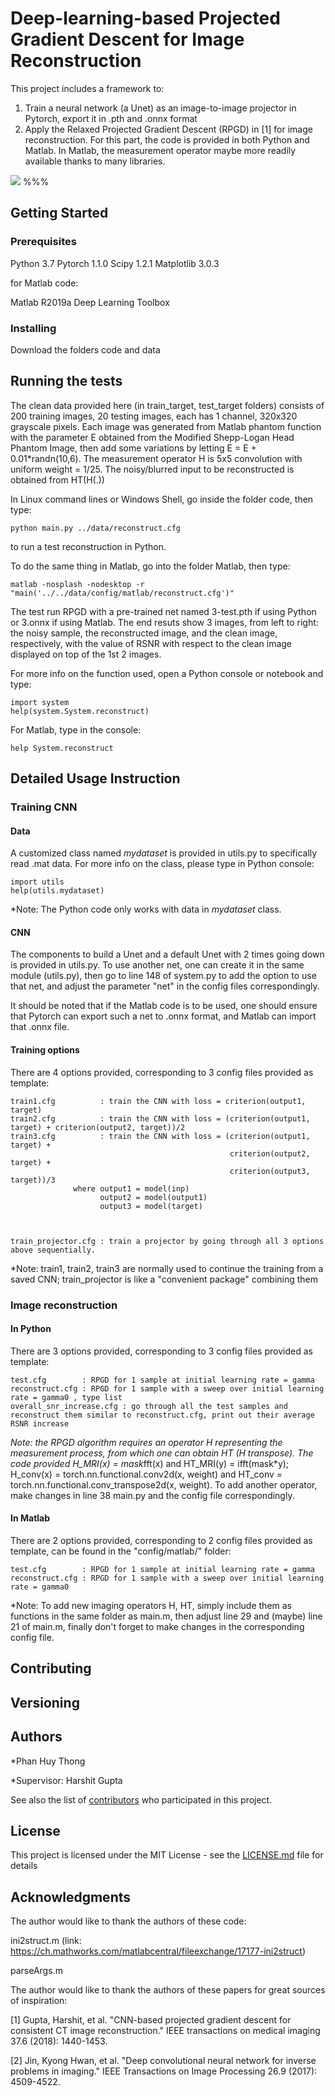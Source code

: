 # Deep-learning-based Projected Gradient Descent for Image Reconstruction 

This project includes a framework to:

1) Train a neural network (a Unet) as an image-to-image projector in Pytorch, export it in .pth and .onnx format
2) Apply the Relaxed Projected Gradient Descent (RPGD) in [1] for image reconstruction. For this part, the code is provided in both Python and Matlab. In Matlab, the measurement operator maybe more readily available thanks to many libraries.


![](example_reconstruction.png) %%% 

## Getting Started

### Prerequisites

Python 3.7
Pytorch 1.1.0
Scipy 1.2.1
Matplotlib 3.0.3

for Matlab code:

Matlab R2019a
Deep Learning Toolbox

### Installing

Download the folders code and data

## Running the tests

The clean data provided here (in train_target, test_target folders) consists of 200 training images, 20 testing images, each has 1 channel, 320x320 grayscale pixels. Each image was generated from Matlab phantom function with the parameter E obtained from the Modified Shepp-Logan Head Phantom Image, then add some variations by letting E = E + 0.01*randn(10,6). The measurement operator H is 5x5 convolution with uniform weight = 1/25. The noisy/blurred input to be reconstructed is obtained from HT(H(.))



In Linux command lines or Windows Shell, go inside the folder code, then type:

```
python main.py ../data/reconstruct.cfg
```

to run a test reconstruction in Python.

To do the same thing in Matlab, go into the folder Matlab, then type:

```
matlab -nosplash -nodesktop -r "main('../../data/config/matlab/reconstruct.cfg')"
```


The test run RPGD with a pre-trained net named 3-test.pth if using Python or 3.onnx if using Matlab. The end resuts show 3 images, from left to right: the noisy sample, the reconstructed image, and the clean image, respectively, with the value of RSNR with respect to the clean image displayed on top of the 1st 2 images. 

For more info on the function used, open a Python console or notebook and type:

```
import system
help(system.System.reconstruct)
```

For Matlab, type in the console:
```
help System.reconstruct
```

## Detailed Usage Instruction
### Training CNN

#### Data

A customized class named *mydataset* is provided in utils.py to specifically read .mat data. For more info on the class, please type in Python console:

```
import utils
help(utils.mydataset)
```

*Note: The Python code only works with data in *mydataset* class. 



#### CNN

The components to build a Unet and a default Unet with 2 times going down is provided in utils.py. To use another net, one can create it in the same module (utils.py), then go to line 148 of system.py to add the option to use that net, and adjust the parameter "net" in the config files correspondingly. 

It should be noted that if the Matlab code is to be used, one should ensure that Pytorch can export such a net to .onnx format, and Matlab can import that .onnx file.

#### Training options

There are 4 options provided, corresponding to 3 config files provided as template:

    train1.cfg          : train the CNN with loss = criterion(output1, target)
    train2.cfg          : train the CNN with loss = (criterion(output1, target) + criterion(output2, target))/2
    train3.cfg          : train the CNN with loss = (criterion(output1, target) + 
                                                     criterion(output2, target) + 
                                                     criterion(output3, target))/3
                  where output1 = model(inp)
                        output2 = model(output1)
                        output3 = model(target)


                                            
    train_projector.cfg : train a projector by going through all 3 options above sequentially.
    
*Note: train1, train2, train3 are normally used to continue the training from a saved CNN; train_projector is like a "convenient package" combining them 

### Image reconstruction

#### In Python 

There are 3 options provided, corresponding to 3 config files provided as template:

    test.cfg        : RPGD for 1 sample at initial learning rate = gamma
    reconstruct.cfg : RPGD for 1 sample with a sweep over initial learning rate = gamma0 , type list
    overall_snr_increase.cfg : go through all the test samples and reconstruct them similar to reconstruct.cfg, print out their average RSNR increase 
    
*Note: the RPGD algorithm requires an operator H representing the measurement process, from which one can obtain HT (H transpose). The code provided H_MRI(x) = mask*fft(x) and HT_MRI(y) = ifft(mask*y); H_conv(x) = torch.nn.functional.conv2d(x, weight) and HT_conv = torch.nn.functional.conv_transpose2d(x, weight). To add another operator, make changes in line 38 main.py and the config file correspondingly.


#### In Matlab

There are 2 options provided, corresponding to 2 config files provided as template, can be found in the "config/matlab/" folder:

    test.cfg        : RPGD for 1 sample at initial learning rate = gamma
    reconstruct.cfg : RPGD for 1 sample with a sweep over initial learning rate = gamma0

*Note: To add new imaging operators H, HT, simply include them as functions in the same folder as main.m, then adjust line 29 and (maybe) line 21 of main.m, finally don't forget to make changes in the corresponding config file.

## Contributing


## Versioning
 

## Authors

*Phan Huy Thong

*Supervisor: Harshit Gupta

See also the list of [contributors](https://github.com/your/project/contributors) who participated in this project.

## License

This project is licensed under the MIT License - see the [LICENSE.md](LICENSE.md) file for details

## Acknowledgments

The author would like to thank the authors of these code:

ini2struct.m (link: https://ch.mathworks.com/matlabcentral/fileexchange/17177-ini2struct)

parseArgs.m

The author would like to thank the authors of these papers for great sources of inspiration:

[1] Gupta, Harshit, et al. "CNN-based projected gradient descent for consistent CT image reconstruction." IEEE transactions on medical imaging 37.6 (2018): 1440-1453.

[2] Jin, Kyong Hwan, et al. "Deep convolutional neural network for inverse problems in imaging." IEEE Transactions on Image Processing 26.9 (2017): 4509-4522.

